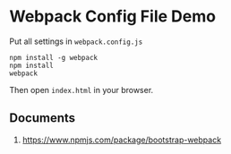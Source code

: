 Webpack Config File Demo
========================

Put all settings in `webpack.config.js`

```
npm install -g webpack
npm install
webpack
```

Then open `index.html` in your browser.

Documents
---------

1. https://www.npmjs.com/package/bootstrap-webpack